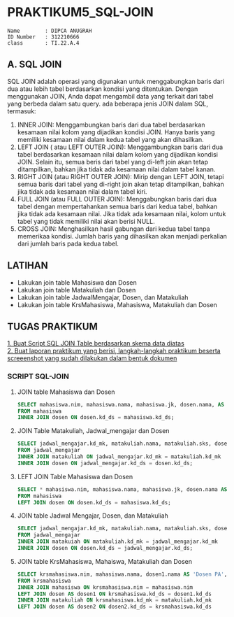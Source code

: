 # **PRAKTIKUM5_SQL-JOIN**

```
Name        : DIPCA ANUGRAH
ID Number   : 312210666
class       : TI.22.A.4
```

## **A. SQL JOIN**

SQL JOIN adalah operasi yang digunakan untuk menggabungkan baris dari dua atau lebih tabel berdasarkan kondisi yang ditentukan. Dengan menggunakan JOIN, Anda dapat mengambil data yang terkait dari tabel yang berbeda dalam satu query.
ada beberapa jenis JOIN dalam SQL, termasuk:

1. INNER JOIN: Menggambungkan baris dari dua tabel berdasarkan kesamaan nilai kolom yang dijadikan kondisi JOIN. Hanya baris yang memiliki kesamaan nilai dalam kedua tabel yang akan dihasilkan.
2. LEFT JOIN ( atau LEFT OUTER JOIN): Menggambungkan baris dari dua tabel berdasarkan kesamaan nilai dalam kolom yang dijadikan kondisi JOIN. Selain itu, semua beris dari tabel yang di-left join akan tetap ditampilkan, bahkan jika tidak ada kesamaan nilai dalam tabel kanan.
3. RIGHT JOIN (atau RIGHT OUTER JOIN): Mirip dengan LEFT JOIN, tetapi semua baris dari tabel yang di-right join akan tetap ditampilkan, bahkan jika tidak ada kesamaan nilai dalam tabel kiri.
4. FULL JOIN (atau FULL OUTER JOIN): Menggabungkan baris dari dua tabel dengan mempertahankan semua baris dari kedua tabel, bahkan jika tidak ada kesamaan nilai. Jika tidak ada kesamaan nilai, kolom untuk tabel yang tidak memiliki nilai akan berisi NULL.
5. CROSS JOIN: Menghasilkan hasil gabungan dari kedua tabel tanpa memerikaa kondisi. Jumlah baris yang dihasilkan akan menjadi perkalian dari jumlah baris pada kedua tabel.

## **LATIHAN**

- Lakukan join table Mahasiswa dan Dosen
- Lakukan join table Matakuliah dan Dosen
- Lakukan join table JadwalMengajar, Dosen, dan Matakuliah
- Lakukan join table KrsMahasiswa, Mahasiswa, Matakuliah dan Dosen

## **TUGAS PRAKTIKUM**

[1. Buat Script SQL JOIN Table berdasarkan skema data diatas](#script-sql-join)  
[2. Buat laporan praktikum yang berisi, langkah-langkah praktikum beserta screeenshot yang sudah dilakukan dalam bentuk dokumen](LAPORAN%20PRAKTIKUM5.pdf)

### **SCRIPT SQL-JOIN**

1. JOIN table Mahasiswa dan Dosen
   ```sql
   SELECT mahasiswa.nim, mahasiswa.nama, mahasiswa.jk, dosen.nama, AS 'Dosen_PA'
   FROM mahasiswa
   INNER JOIN dosen ON dosen.kd_ds = mahasiswa.kd_ds;
   ```
2. JOIN Table Matakuliah, Jadwal_mengajar dan Dosen
   ```sql
   SELECT jadwal_mengajar.kd_mk, matakuliah.nama, matakuliah.sks, dosen.nama as Dosen_Pengampu
   FROM jadwal_mengajar
   INNER JOIN matakuliah ON jadwal_mengajar.kd_mk = matakuliah.kd_mk
   INNER JOIN dosen ON jadwal_mengajar.kd_ds = dosen.kd_ds;
   ```
3. LEFT JOIN Table Mahasiswa dan Dosen
   ```sql
   SELECT * mahasiswa.nim, mahasiswa.nama, mahasiswa.jk, dosen.nama AS Dosen_PA
   FROM mahasiswa
   LEFT JOIN dosen ON dosen.kd_ds = mahasiswa.kd_ds;
   ```
4. JOIN table Jadwal Mengajar, Dosen, dan Matakuliah
   ```sql
   SELECT jadwal_mengajar.kd_mk, matakuliah.nama, matakuliah.sks, dosen.nama AS Dosen_Pengampu
   FROM jadwal_mengajar
   INNER JOIN matakuiah ON matakuliah.kd_mk = jadwal_mengajar.kd_mk
   INNER JOIN dosen ON dosen.kd_ds = jadwal_mengajar.kd_ds;
   ```
5. JOIN table KrsMahasiswa, Mahaiswa, Matakuliah dan Dosen
   ```sql
   SELECT krsmahasiswa.nim, mahasiswa.nama, dosen1.nama AS 'Dosen PA', matakuliah.nama AS Matakuliah, matakuliah.sks, dosen2.nama AS 'Dosen Pengampu'
   FROM krsmahasiswa
   INNER JOIN mahasiswa ON krsmahasiswa.nim = mahasiswa.nim
   LEFT JOIN dosen AS dosen1 ON krsmahasiswa.kd_ds = dosen1.kd_ds
   INNER JOIN matakuliah ON krsmahasiswa.kd_mk = matakuliah.kd_mk
   LEFT JOIN dosen AS dosen2 ON dosen2.kd_ds = krsmahasiswa.kd_ds
   ```

